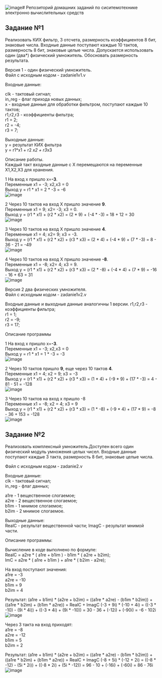 ![image](https://github.com/rufiano/verilog/assets/122745439/11e04947-eb7b-4e47-b307-087245d9b438)# Репозиторий домашних заданий по сиситемотехнике электронно вычислительных средств

## Задание №1 <br />
Реализовать КИХ фильтр, 3 отсчета, размерность коэффициентов 8 бит, знаковые числа.
Входные данные поступают каждые 10 тактов, размерность 8 бит, знаковые целые числа.
Допускается использовать один (два*) физический умножитель. Обосновать размерность
результата.

Версия 1 - один физический умножитель. <br />
Файл с исходным кодом - zadanie1v1.v <br />

Входные данные: <br />

clk - тактовый сигнал; <br /> 
in_reg - флаг прихода новых данных; <br />
x - входные данные для обработки фильтром, поступают каждые 10 тактов; <br />
r1,r2,r3 - коэффициенты фильтра; <br />
r1 = 2; <br />
r2 = -4; <br />
r3 = 7; <br />

Выходные данные:  <br />
y = результат КИХ фильтра <br />
y = r1*x1 + r2 *x2 + r3*x3 <br />

Описание работы. <br />
Каждый такт входные данные с X перемещаются на переменные X1,X2,X3 для хранения. <br />

1 На вход x пришло x=**-3**. <br />
Переменные x1 = -3; x2,x3 = 0 <br />
Выход y = r1 * x1 = 2 * -3 = -6 <br />
   ![image](https://github.com/rufiano/verilog/assets/122745439/4bb612c1-2f51-4a2b-90e5-83ef2c65ff7e)


2 Через 10 тактов на вход X пришло значение **9**. <br />
Переменные x1 = 9; x2= -3; x3 = 0. <br /> 
Выход y = (r1 * x1) + (r2 * x2) = (2 * 9) + (-4 * -3) = 18 + 12 = 30 <br />
   ![image](https://github.com/rufiano/verilog/assets/122745439/24d2d57f-3512-40a1-af48-8cae3f5ea3ca)



3 Через 10 тактов на вход X пришло значение **4**. <br />
Переменные x1 = 4; x2= 9; x3 = -3. <br />
Выход y = (r1 * x1) + (r2 * x2) + (r3 * x3) = (2 * 4) + (-4 * 9) + (7 * -3) = 8 - 36 - 21 = -49 <br />
   ![image](https://github.com/rufiano/verilog/assets/122745439/84c763e4-8903-4768-ad93-40402ab8cba0)


4 Через 10 тактов на вход X пришло значение **-8**.<br />
Переменные x1 = -8; x2= 4; x3 = 9. <br />
Выход y = (r1 * x1) + (r2 * x2) + (r3 * x3) = (2 * -8) + (-4 * 4) + (7 * 9) = -16 - 16 + 63 = 31 <br />
   ![image](https://github.com/rufiano/verilog/assets/122745439/d6e66fa5-b232-4e9a-9bd3-2baf76d3c572)

Версия 2 два физических умножителя. <br />
Файл с исходным кодом - zadanie1v2.v <br />

Входные данные и выходные данные аналогичны 1 версии.
r1,r2,r3 - коэффициенты фильтра; <br />
r1 = 1; <br />
r2 = -9; <br />
r3 = 17; <br />

Описание программы <br />


1 На вход x пришло x=**-3**. <br />
Переменные x1 = -3; x2,x3 = 0 <br />
Выход y = r1 * x1 = 1 * -3 = -3 <br />
   ![image](https://github.com/rufiano/verilog/assets/122745439/4bb612c1-2f51-4a2b-90e5-83ef2c65ff7e)

2 Через 10 тактов пришло **9**, еще через 10 тактов **4**. <br />
Переменные x1 = 4; x2 = 9; x3 = -3 <br />
Выход y = (r1 * x1) + (r2 * x2) + (r3 * x3) = (1 * 4) + (-9 * 9) + (17 * -3) = 4 - 81 - 51 = -128 <br />
![image](https://github.com/rufiano/verilog/assets/122745439/2f03f68d-3819-469b-b308-1c2d69d87abf)

3 Через 10 тактов на вход x пришло -8 <br />
Переменные x1 = -8; x2 = 4; x3 = 9 <br />
Выход y = (r1 * x1) + (r2 * x2) + (r3 * x3) = (1 * -8) + (-9 * 4) + (17 * 9) = -8 - 36 + 153 = -128 <br />
![image](https://github.com/rufiano/verilog/assets/122745439/2f1c001f-a32d-483c-a26c-00ad659b539b)

## Задание №2 <br />
Реализовать комплексный умножитель.Доступен всего один физический модуль умножения
целых чисел. Входные данные поступают каждые 3 такта, размерность 8 бит, знаковые
целые числа.

Файл с исходным кодом - zadanie2.v <br />

Входные данные: <br />
clk - тактовый сигнал; <br />
in_reg - флаг данных; <br />

a1re - 1 вещественное слогаемое; <br />
a2re - 2 вещественное слогаемое; <br />
b1im - 1 мнимое слогаемое; <br />
b2im - 2 мнимое слогаемое. <br />

Выходные данные:  <br />
RealC - результат вещественной части;
ImagC - результат мнимой части.

Описание программы: <br />

Вычисление в коде выполнено по формуле: <br />
RealC = a2re * ( a1re + b1im ) -  b1im * ( a2re + b2im);  <br />
ImC = a2re * ( a1re + b1im ) + a1re * ( b2im - a2re); <br />

На вход поступают значения: <br />
a1re = -3 <br />
a2re = -10 <br />
b1im = 9 <br />
b2im = 4 <br />

Результат:
(a1re + b1im) * (a2re + b2im) = ((a1re * a2re) - (b1im * b2im)) + ((a1re * b2im) + (b1im * a2re)) = RealC + ImagC
(-3 + 9i) * (-10 + 4i) = ((-3 * -10) - (9i * 4i)) + ((-3 * 4i) + (9i * -10)) = 30 - 36 + (-12i) + (-90i) = -6 - 102i
![image](https://github.com/rufiano/verilog/assets/122745439/2b801963-388f-4fd7-9591-f08969940818)

Через 3 такта на вход приходят: <br />
a1re = -8 <br />
a2re = -12 <br />
b1im = 5 <br />
b2im = 2 <br />

Результат:
(a1re + b1im) * (a2re + b2im) = ((a1re * a2re) - (b1im * b2im)) + ((a1re * b2im) + (b1im * a2re)) = RealC + ImagC
(-8 + 5i) * (-12 + 2i) = ((-8 * -12) - (5i * 2i)) + ((-8 * 2i) + (5i * -12)) = 96 - 10 + (-16i) + (-60i) = 86 - 76i
![image](https://github.com/rufiano/verilog/assets/122745439/c92bf866-dd64-460b-b93d-c0b06adfb9a5)
